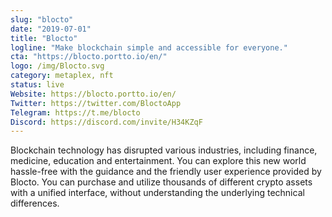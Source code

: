 ```yaml
---
slug: "blocto"
date: "2019-07-01"
title: "Blocto"
logline: "Make blockchain simple and accessible for everyone."
cta: "https://blocto.portto.io/en/"
logo: /img/Blocto.svg
category: metaplex, nft
status: live
Website: https://blocto.portto.io/en/
Twitter: https://twitter.com/BloctoApp
Telegram: https://t.me/blocto
Discord: https://discord.com/invite/H34KZqF
---
```

Blockchain technology has disrupted various industries, including finance, medicine, education and entertainment. You can explore this new world hassle-free with the guidance and the friendly user experience provided by Blocto.
You can purchase and utilize thousands of different crypto assets with a unified interface, without understanding the underlying technical differences.
